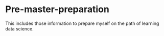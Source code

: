 # Pre-master-preparation
This includes those information to prepare myself on the path of learning data science.
